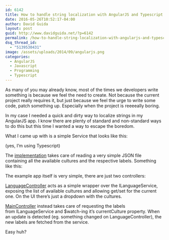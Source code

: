 ```yaml
---
id: 6142
title: How to handle string localization with AngularJS and Typescript
date: 2016-05-26T10:52:17-04:00
author: David Guida
layout: post
guid: http://www.davidguida.net/?p=6142
permalink: /how-to-handle-string-localization-with-angularjs-and-typescript/
dsq_thread_id:
  - "5139530431"
image: /assets/uploads/2014/09/angularjs.png
categories:
  - AngularJS
  - Javascript
  - Programming
  - Typescript
---
```

As many of you may already know, most of the times we developers write something is because we feel the need to create. Not because the current project really requires it, but just because we feel the urge to write some code, patch something up. Especially when the project is reeeeally boring.

In my case I needed a quick and dirty way to localize strings in my AngularJS app. I know there are plenty of standard and non-standard ways to do this but this time I wanted a way to escape the boredom.

What I came up with is a simple Service that looks like this:

<div id="wrap_githubgist6059c148fd7f401146943746f59a45ec" style="width:100%">
</div>

(yes, I&#8217;m using Typescript)

The <a href="https://github.com/mizrael/angular-localization/blob/master/src/services/LanguageService.ts" target="_blank">implementation</a> takes care of reading a very simple JSON file containing all the available cultures and the respective labels. Something like this:

<div id="wrap_githubgist50d7ab5e63ad0771d604e284cf4470b3" style="width:100%">
</div>

The example app itself is very simple, there are just two controllers:

<a href="https://github.com/mizrael/angular-localization/blob/master/src/controllers/LanguageController.ts" target="_blank">LanguageController</a> acts as a simple wrapper over the ILanguageService, exposing the list of available cultures and allowing get/set for the current one. On the UI there&#8217;s just a dropdown with the cultures.

<a href="https://github.com/mizrael/angular-localization/blob/master/src/controllers/MainController.ts" target="_blank">MainController</a> instead takes care of requesting the labels from ILanguageService and $watch-ing it&#8217;s currentCulture property. When an update is detected (eg. something changed on LanguageController), the new labels are fetched from the service.

Easy huh?

<div class="post-details-footer-widgets">
</div>